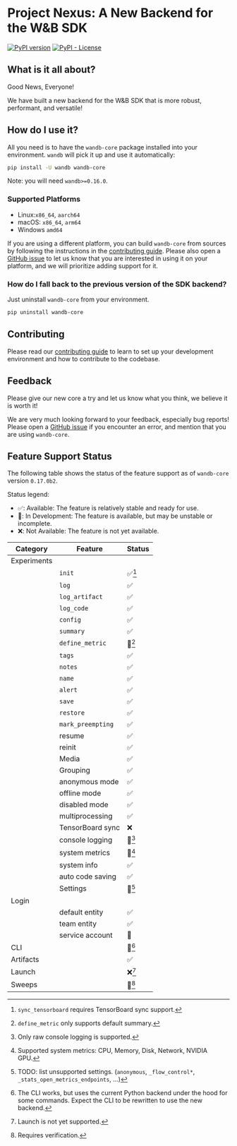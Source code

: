 # Project Nexus: A New Backend for the W&B SDK

[![PyPI version](https://badge.fury.io/py/wandb-core.svg)](https://badge.fury.io/py/wandb-core)
[![PyPI - License](https://img.shields.io/pypi/l/wandb-core)]()

## What is it all about?

Good News, Everyone!

We have built a new backend for the W&B SDK that is more robust, performant, and versatile!

## How do I use it?

All you need is to have the `wandb-core` package installed into your environment. `wandb` will
pick it up and use it automatically:

```bash
pip install -U wandb wandb-core
```

Note: you will need `wandb>=0.16.0`.

### Supported Platforms

- Linux:`x86_64`, `aarch64`
- macOS: `x86_64`, `arm64`
- Windows `amd64`

If you are using a different platform, you can build `wandb-core` from sources by following the
instructions in the [contributing guide](docs/contributing.md#installing-wandb-core).
Please also open a [GitHub issue](https://github.com/wandb/wandb/issues/new/choose)
to let us know that you are interested in using it on
your platform, and we will prioritize adding support for it.

### How do I fall back to the previous version of the SDK backend?

Just uninstall `wandb-core` from your environment.

```bash
pip uninstall wandb-core
```

## Contributing

Please read our [contributing guide](docs/contributing.md) to learn to set up
your development environment and how to contribute to the codebase.

## Feedback
Please give our new core a try and let us know what you think, we believe it is worth it!

We are very much looking forward to your feedback, especially bug reports!
Please open a [GitHub issue](https://github.com/wandb/wandb/issues/new/choose)
if you encounter an error, and mention that you are using `wandb-core`.

## Feature Support Status

The following table shows the status of the feature support as of `wandb-core` version `0.17.0b2`.

Status legend:
- ✅: Available: The feature is relatively stable and ready for use.
- 🚧: In Development: The feature is available, but may be unstable or incomplete.
- ❌: Not Available: The feature is not yet available.

| Category    | Feature           | Status     |
|-------------|-------------------|------------|
| Experiments |                   |            |
|             | `init`            | ✅[^E.1]    |
|             | `log`             | ✅          |
|             | `log_artifact`    | ✅          |
|             | `log_code`        | ✅          |
|             | `config`          | ✅          |
|             | `summary`         | ✅          |
|             | `define_metric`   | 🚧[^E.5]   |
|             | `tags`            | ✅          |
|             | `notes`           | ✅          |
|             | `name`            | ✅          |
|             | `alert`           | ✅          |
|             | `save`            | ✅          |
|             | `restore`         | ✅          |
|             | `mark_preempting` | ✅          |
|             | resume            | ✅          |
|             | reinit            | ✅          |
|             | Media             | ✅          |
|             | Grouping          | ✅          |
|             | anonymous mode    | ✅          |
|             | offline mode      | ✅          |
|             | disabled mode     | ✅          |
|             | multiprocessing   | ✅          |
|             | TensorBoard sync  | ❌          |
|             | console logging   | 🚧[^E.8]   |
|             | system metrics    | 🚧[^E.9]   |
|             | system info       | ✅          |
|             | auto code saving  | ✅          |
|             | Settings          | 🚧[^E.12]  |
| Login       |                   |            |
|             | default entity    | ✅          |
|             | team entity       | ✅          |
|             | service account   | 🚧          |
| CLI         |                   | 🚧[^CLI.1] |
| Artifacts   |                   | ✅          |
| Launch      |                   | ❌[^L.1]    |
| Sweeps      |                   | 🚧[^S.1]   |

[^E.1]: `sync_tensorboard` requires TensorBoard sync support.
[^E.5]: `define_metric` only supports default summary.
[^E.8]: Only raw console logging is supported.
[^E.9]: Supported system metrics: CPU, Memory, Disk, Network, NVIDIA GPU.
[^E.12]: TODO: list unsupported settings.
    (`anonymous`, `_flow_control*`, `_stats_open_metrics_endpoints`, ...)
[^CLI.1]: The CLI works, but uses the current Python backend under the hood for some
    commands. Expect the CLI to be rewritten to use the new backend.
[^L.1]: Launch is not yet supported.
[^S.1]: Requires verification.
